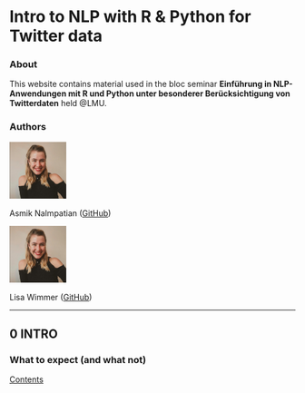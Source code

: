 # Intro to NLP with R & Python for Twitter data

### About

This website contains material used in the bloc seminar **Einführung in NLP-Anwendungen mit R und Python unter besonderer Berücksichtigung von Twitterdaten** held @LMU.

### Authors

<img src="figures/pp.PNG" width="100" height="100">

Asmik Nalmpatian ([GitHub](https://github.com/asmiknalmpatian))

<img src="figures/pp.PNG" width="100" height="100">

Lisa Wimmer ([GitHub](https://github.com/lisa-wm))

***

## **0 INTRO**

###  What to expect (and what not)

[Contents](pages/test.html)

